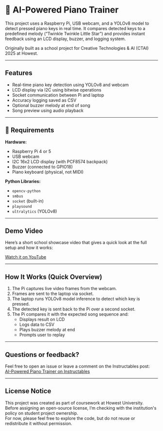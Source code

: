 # 🎹 AI-Powered Piano Trainer

This project uses a Raspberry Pi, USB webcam, and a YOLOv8 model to detect pressed piano keys in real time. It compares detected keys to a predefined melody (“Twinkle Twinkle Little Star”) and provides instant feedback using an LCD display, buzzer, and logging system.

Originally built as a school project for Creative Technologies & AI (CTAI) 2025 at Howest.

---

##  Features

-  Real-time piano key detection using YOLOv8 and webcam
-  LCD display via I2C using bitwise operations
-  Socket communication between Pi and laptop
-  Accuracy logging saved as CSV
-  Optional buzzer melody at end of song
-  Song preview using audio playback


---

## 🔧 Requirements

**Hardware:**
- Raspberry Pi 4 or 5
- USB webcam
- I2C 16x2 LCD display (with PCF8574 backpack)
- Buzzer (connected to GPIO18)
- Piano keyboard (physical, not MIDI)

**Python Libraries:**
- `opencv-python`
- `smbus`
- `socket` (built-in)
- `playsound`
- `ultralytics` (YOLOv8)

---

##  Demo Video

Here’s a short school showcase video that gives a quick look at the full setup and how it works:

 [Watch it on YouTube](https://youtu.be/3MhScdFX6Gk)

---

##  How It Works (Quick Overview)

1. The Pi captures live video frames from the webcam.
2. Frames are sent to the laptop via socket.
3. The laptop runs YOLOv8 model inference to detect which key is pressed.
4. The detected key is sent back to the Pi over a second socket.
5. The Pi compares it with the expected song sequence and:
   - Displays result on LCD
   - Logs data to CSV
   - Plays buzzer melody at end
   - Prompts user to replay

---


##  Questions or feedback?

Feel free to open an issue or leave a comment on the Instructables post:  
 [AI-Powered Piano Trainer on Instructables](https://www.instructables.com/AI-Powered-Piano-Trainer-Learn-Songs-With-Real-Tim/)

---

##  License Notice

This project was created as part of coursework at Howest University.  
Before assigning an open-source license, I’m checking with the institution's policy on student project ownership.  
For now, please feel free to explore the code, but do not reuse or redistribute it without permission.
